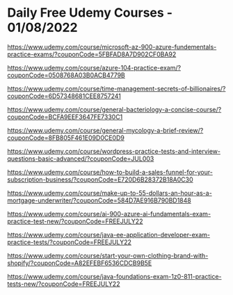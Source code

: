 # Daily Free Udemy Courses - 01/08/2022

https://www.udemy.com/course/microsoft-az-900-azure-fundementals-practice-exams/?couponCode=5FBFAD8A7D902CF0BA92
https://www.udemy.com/course/azure-104-practice-exam/?couponCode=0508768A03B0ACB4779B
https://www.udemy.com/course/time-management-secrets-of-billionaires/?couponCode=6D57348681CEE8757241
https://www.udemy.com/course/general-bacteriology-a-concise-course/?couponCode=BCFA9EEF3647FE7330C1
https://www.udemy.com/course/general-mycology-a-brief-review/?couponCode=8FB805F461E09D0CE0D9
https://www.udemy.com/course/wordpress-practice-tests-and-interview-questions-basic-advanced/?couponCode=JUL003
https://www.udemy.com/course/how-to-build-a-sales-funnel-for-your-subscription-business/?couponCode=E720D6B28372B18A0C30
https://www.udemy.com/course/make-up-to-55-dollars-an-hour-as-a-mortgage-underwriter/?couponCode=584D7AE916B790BD1848
https://www.udemy.com/course/ai-900-azure-ai-fundamentals-exam-practice-test-new/?couponCode=FREEJULY22
https://www.udemy.com/course/java-ee-application-developer-exam-practice-tests/?couponCode=FREEJULY22
https://www.udemy.com/course/start-your-own-clothing-brand-with-shopify/?couponCode=A82EFEBF6536CDCB9B5E
https://www.udemy.com/course/java-foundations-exam-1z0-811-practice-tests-new/?couponCode=FREEJULY22
